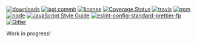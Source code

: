 [![downloads](https://img.shields.io/npm/dt/portable-path.svg?logo=npm)](https://www.npmjs.com/package/portable-path) [![last commit](https://img.shields.io/github/last-commit/ehmicky/portable-path.svg?logo=github&logoColor=white)](https://github.com/ehmicky/portable-path/graphs/contributors) [![license](https://img.shields.io/badge/license-Apache%202.0-4cc61e.svg?logo=github&logoColor=white)](https://www.apache.org/licenses/LICENSE-2.0) [![Coverage Status](https://img.shields.io/codecov/c/github/ehmicky/portable-path.svg?label=test%20coverage&logo=codecov)](https://codecov.io/gh/ehmicky/portable-path) [![travis](https://img.shields.io/travis/ehmicky/portable-path/master.svg?logo=travis)](https://travis-ci.org/ehmicky/portable-path/builds) [![npm](https://img.shields.io/npm/v/portable-path.svg?logo=npm)](https://www.npmjs.com/package/portable-path) [![node](https://img.shields.io/node/v/portable-path.svg?logo=node.js)](#) [![JavaScript Style Guide](https://img.shields.io/badge/code_style-standard-brightgreen.svg?logo=javascript)](https://standardjs.com) [![eslint-config-standard-prettier-fp](https://img.shields.io/badge/eslint-config--standard--prettier--fp-4cc61e.svg?logo=eslint&logoColor=white)](https://github.com/ehmicky/eslint-config-standard-prettier-fp) [![Gitter](https://img.shields.io/gitter/room/ehmicky/portable-path.svg?logo=gitter)](https://gitter.im/ehmicky/portable-path)

Work in progress!
